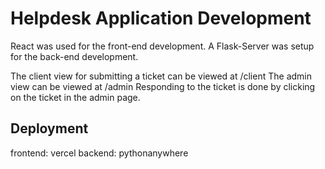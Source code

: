 # Helpdesk Application Development

React was used for the front-end development.
A Flask-Server was setup for the back-end development.

The client view for submitting a ticket can be viewed at /client 
The admin view can be viewed at /admin 
Responding to the ticket is done by clicking on the ticket in the admin page. 

## Deployment
frontend: vercel
backend: pythonanywhere